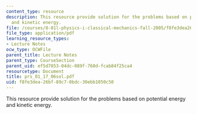```yaml
---
content_type: resource
description: This resource provide solution for the problems based on potential energy
  and kinetic energy.
file: /courses/8-01l-physics-i-classical-mechanics-fall-2005/f8fe3dea26bf89c70bdc30ebb1050c50_prs_01_17_06sol.pdf
file_type: application/pdf
learning_resource_types:
- Lecture Notes
ocw_type: OCWFile
parent_title: Lecture Notes
parent_type: CourseSection
parent_uid: ef5d7853-04dc-089f-760d-fcab84f25ca4
resourcetype: Document
title: prs_01_17_06sol.pdf
uid: f8fe3dea-26bf-89c7-0bdc-30ebb1050c50
---
```

This resource provide solution for the problems based on potential energy and kinetic energy.


